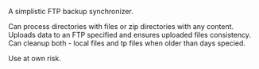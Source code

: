 A simplistic FTP backup synchronizer.

Can process directories with files or zip directories with any content.
Uploads data to an FTP specified and ensures uploaded files consistency.
Can cleanup both - local files and tp files when older than days specied.

Use at own risk.